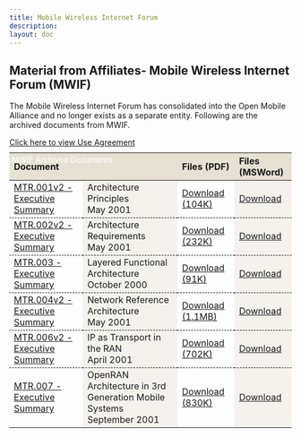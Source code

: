 ```yaml
---
title: Mobile Wireless Internet Forum
description:
layout: doc
---
```


<div>
    <h2>Material from Affiliates- Mobile Wireless Internet Forum (MWIF)</h2>
    <p>The Mobile Wireless Internet Forum has consolidated into the Open Mobile Alliance and no longer exists as a separate entity. Following are the archived documents from MWIF.</p>
    <p><a target="_blank" href="/omaspecworks/about/policies-terms/use-agreement">Click here to view Use Agreement</a></p>
    <div class="head">MWIF Archived Documents</div>
    <table>
        <thead>
            <tr>
                <th>Document</th>
                <th></th>
                <th>Files (PDF)</th>
                <th>Files (MSWord)</th>
            </tr>
        </thead>
        <tbody>
            <tr>
                <td><a target="_blank" href="http://www.openmobilealliance.org/tech/affiliates/mwif/mtr_001v2.pdf?p=194&amp;pg=249&amp;rp=146">MTR.001v2 - Executive Summary</a></td>
                <td>Architecture Principles<br>May 2001</td>
                <td><a target="_blank" href="http://www.openmobilealliance.org/tech/affiliates/mwif/mtr_001v2.pdf" title="By Clicking here you accept the user agreement">Download (104K)</a></td>
                <td><a target="_blank" href="http://www.openmobilealliance.org/tech/affiliates/mwif/mtr_001v2.doc" title="By Clicking here you accept the user agreement">Download</a></td>
            </tr>
            <tr>
                <td><a target="_blank" href="http://www.openmobilealliance.org/tech/affiliates/mwif/mtr_002v2.pdf?p=194&amp;pg=252&amp;rp=146">MTR.002v2 - Executive Summary</a></td>
                <td>Architecture Requirements<br>May 2001</td>
                <td><a target="_blank" href="http://www.openmobilealliance.org/tech/affiliates/mwif/mtr_002v2.pdf" title="By Clicking here you accept the user agreement">Download (232K)</a></td>
                <td><a target="_blank" href="http://www.openmobilealliance.org/tech/affiliates/mwif/mtr_002v2.doc" title="By Clicking here you accept the user agreement">Download</a></td>
            </tr>
            <tr>
                <td><a target="_blank" href="http://www.openmobilealliance.org/tech/affiliates/mwif/mtr_003.pdf?p=194&amp;pg=254&amp;rp=146">MTR.003 - Executive Summary</a></td>
                <td>Layered Functional Architecture<br>October 2000</td>
                <td><a target="_blank" href="http://www.openmobilealliance.org/tech/affiliates/mwif/mtr_003.pdf" title="By Clicking here you accept the user agreement">Download (91K)</a></td>
                <td><a target="_blank" href="http://www.openmobilealliance.org/tech/affiliates/mwif/mtr_003.doc" title="By Clicking here you accept the user agreement">Download</a></td>
            </tr>
            <tr>
                <td><a target="_blank" href="http://www.openmobilealliance.org/tech/affiliates/mwif/mtr_004v2.pdf?p=194&amp;pg=256&amp;rp=146">MTR.004v2 - Executive Summary</a></td>
                <td>Network Reference Architecture<br>May 2001</td>
                <td><a target="_blank" href="http://www.openmobilealliance.org/tech/affiliates/mwif/mtr_004v2.pdf" title="By Clicking here you accept the user agreement">Download (1.1MB)</a></td>
                <td><a target="_blank" href="http://www.openmobilealliance.org/tech/affiliates/mwif/mtr_004v2.doc" title="By Clicking here you accept the user agreement">Download</a></td>
            </tr>
            <tr>
                <td><a target="_blank" href="http://www.openmobilealliance.org/tech/affiliates/mwif/mtr_006v2.pdf?p=194&amp;pg=258rp=146">MTR.006v2 - Executive Summary</a></td>
                <td>IP as Transport in the RAN<br>April 2001</td>
                <td><a target="_blank" href="http://www.openmobilealliance.org/tech/affiliates/mwif/mtr_006v2.pdf" title="By Clicking here you accept the user agreement">Download (702K)</a></td>
                <td><a target="_blank" href="http://www.openmobilealliance.org/tech/affiliates/mwif/mtr_006v2.doc" title="By Clicking here you accept the user agreement">Download</a></td>
            </tr>
            <tr>
                <td><a target="_blank" href="http://www.openmobilealliance.org/tech/affiliates/mwif/mtr_007.pdf?p=194&amp;pg=260&amp;rp=146">MTR.007 - Executive Summary</a></td>
                <td>OpenRAN Architecture in 3rd Generation Mobile Systems<br>September 2001</td>
                <td><a target="_blank" href="http://www.openmobilealliance.org/tech/affiliates/mwif/mtr_007.pdf" title="By Clicking here you accept the user agreement">Download (830K)</a></td>
                <td><a target="_blank" href="http://www.openmobilealliance.org/tech/affiliates/mwif/mtr_007.doc" title="By Clicking here you accept the user agreement">Download</a></td>
            </tr>
        </tbody>
    </table>
</div>

<style scoped>
.light a {
    text-decoration: none;
    color: theme('colors.oma-blue.300');
}

.headSolo {
    background-color: #00B7C1;
    padding-left: 4px;
    color: white;
}

.head {
    background-color: #00B7C1;
    padding-left: 4px;
    margin-bottom: -37px;
    color: white;
}

th {
    background-color: #E7E1D3;
    text-align: left;
}

.dark th {
    color: black;
}

tr {
    border-bottom: 1px dashed black;
}

td {
    border-bottom: 1px dashed black;
}

.dark td:nth-child(odd){
    background-color: white;
    color: black;
}

td:nth-child(even) {
    background-color: #F5F2ED;
}

.dark td:nth-child(even) {
    color: black;
}
</style>